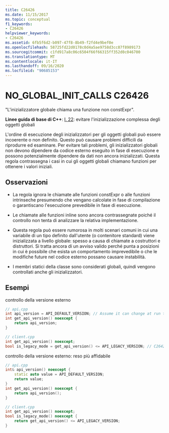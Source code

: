 ```yaml
---
title: C26426
ms.date: 11/15/2017
ms.topic: conceptual
f1_keywords:
- C26426
helpviewer_keywords:
- C26426
ms.assetid: 6fb5f6d2-b097-47f8-8b49-f2fd4e9bef0e
ms.openlocfilehash: 58725fd22d0178c0d4a5ae9758d3cc87f8989173
ms.sourcegitcommit: c1fd917a8c06c6504f66f66315ff352d0c046700
ms.translationtype: MT
ms.contentlocale: it-IT
ms.lasthandoff: 09/16/2020
ms.locfileid: "90685153"
---
```

# <a name="c26426-no_global_init_calls"></a>NO_GLOBAL_INIT_CALLS C26426

"L'inizializzatore globale chiama una funzione non constExpr".

**Linee guida di base di C++**: [I. 22](https://github.com/isocpp/CppCoreGuidelines/blob/master/CppCoreGuidelines.md#i22-avoid-complex-initialization-of-global-objects): evitare l'inizializzazione complessa degli oggetti globali

L'ordine di esecuzione degli inizializzatori per gli oggetti globali può essere incoerente o non definito. Questo può causare problemi difficili da riprodurre ed esaminare. Per evitare tali problemi, gli inizializzatori globali non devono dipendere da codice esterno eseguito in fase di esecuzione e possono potenzialmente dipendere da dati non ancora inizializzati. Questa regola contrassegna i casi in cui gli oggetti globali chiamano funzioni per ottenere i valori iniziali.

## <a name="remarks"></a>Osservazioni

- La regola ignora le chiamate alle funzioni constExpr o alle funzioni intrinseche presumendo che vengano calcolate in fase di compilazione o garantiscano l'esecuzione prevedibile in fase di esecuzione.

- Le chiamate alle funzioni inline sono ancora contrassegnate poiché il controllo non tenta di analizzare la relativa implementazione.

- Questa regola può essere rumorosa in molti scenari comuni in cui una variabile di un tipo definito dall'utente (o contenitore standard) viene inizializzata a livello globale: spesso a causa di chiamate a costruttori e distruttori. Si tratta ancora di un avviso valido perché punta a posizioni in cui è possibile che esista un comportamento imprevedibile o che le modifiche future nel codice esterno possano causare instabilità.

- I membri statici della classe sono considerati globali, quindi vengono controllati anche gli inizializzatori.

## <a name="examples"></a>Esempi

controllo della versione esterno

```cpp
// api.cpp
int api_version = API_DEFAULT_VERSION; // Assume it can change at run time, hence non-const.
int get_api_version() noexcept {
    return api_version;
}

// client.cpp
int get_api_version() noexcept;
bool is_legacy_mode = get_api_version() <= API_LEGACY_VERSION; // C26426, also stale value
```

controllo della versione esterno: reso più affidabile

```cpp
// api.cpp
int& api_version() noexcept {
    static auto value = API_DEFAULT_VERSION;
    return value;
}
int get_api_version() noexcept {
    return api_version();
}

// client.cpp
int get_api_version() noexcept;
bool is_legacy_mode() noexcept {
    return get_api_version() <= API_LEGACY_VERSION;
}
```
